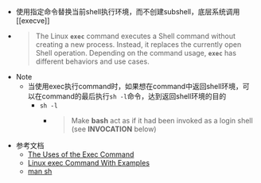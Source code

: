 - 使用指定命令替换当前shell执行环境，而不创建subshell，底层系统调用 [[execve]]
- > The Linux **`exec`** command executes a Shell command without creating a new process. Instead, it replaces the currently open Shell operation. Depending on the command usage, **`exec`** has different behaviors and use cases.
- Note
	- 当使用exec执行command时，如果想在command中返回shell环境，可以在command的最后执行`sh -l`命令，达到返回shell环境的目的
		- `sh -l`
			- > Make **bash** act as if it had been invoked as a login shell (see **INVOCATION** below)
- 参考文档
	- [The Uses of the Exec Command](https://www.baeldung.com/linux/exec-command-in-shell-script)
	- [Linux exec Command With Examples](https://phoenixnap.com/kb/linux-exec)
	- [man sh](https://linux.die.net/man/1/sh)